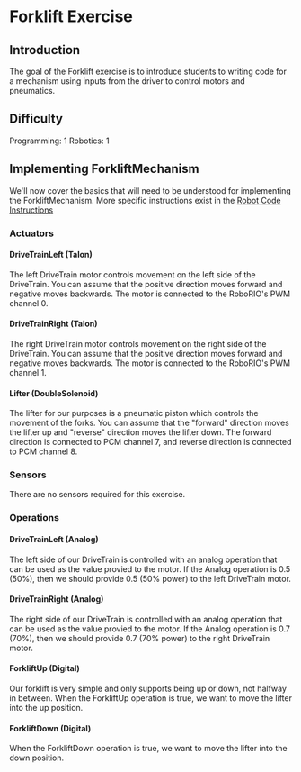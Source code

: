# Forklift Exercise

## Introduction
The goal of the Forklift exercise is to introduce students to writing code for a mechanism using inputs from the driver to control motors and pneumatics.

## Difficulty
Programming: 1
Robotics: 1

## Implementing ForkliftMechanism
We'll now cover the basics that will need to be understood for implementing the ForkliftMechanism.  More specific instructions exist in the [Robot Code Instructions](#/RobotCodeInstructions/RobotCodeInstructions.md)

### Actuators
#### DriveTrainLeft (Talon)
The left DriveTrain motor controls movement on the left side of the DriveTrain.  You can assume that the positive direction moves forward and negative moves backwards.  The motor is connected to the RoboRIO's PWM channel 0.

#### DriveTrainRight (Talon)
The right DriveTrain motor controls movement on the right side of the DriveTrain.  You can assume that the positive direction moves forward and negative moves backwards.  The motor is connected to the RoboRIO's PWM channel 1.

#### Lifter (DoubleSolenoid)
The lifter for our purposes is a pneumatic piston which controls the movement of the forks.  You can assume that the "forward" direction moves the lifter up and "reverse" direction moves the lifter down.  The forward direction is connected to PCM channel 7, and reverse direction is connected to PCM channel 8.

### Sensors
There are no sensors required for this exercise.

### Operations
#### DriveTrainLeft (Analog)
The left side of our DriveTrain is controlled with an analog operation that can be used as the value provied to the motor.  If the Analog operation is 0.5 (50%), then we should provide 0.5 (50% power) to the left DriveTrain motor.

#### DriveTrainRight (Analog)
The right side of our DriveTrain is controlled with an analog operation that can be used as the value provied to the motor.  If the Analog operation is 0.7 (70%), then we should provide 0.7 (70% power) to the right DriveTrain motor.

#### ForkliftUp (Digital)
Our forklift is very simple and only supports being up or down, not halfway in between.  When the ForkliftUp operation is true, we want to move the lifter into the up position.

#### ForkliftDown (Digital)
When the ForkliftDown operation is true, we want to move the lifter into the down position.
